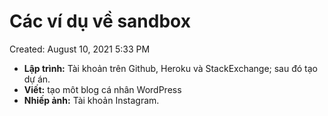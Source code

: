 # Các ví dụ về sandbox

Created: August 10, 2021 5:33 PM

- **Lập trình:** Tài khoản trên Github, Heroku và StackExchange; sau đó tạo dự án.
- **Viết:** tạo môt blog cá nhân WordPress
- **Nhiếp ảnh:** Tài khoản Instagram.